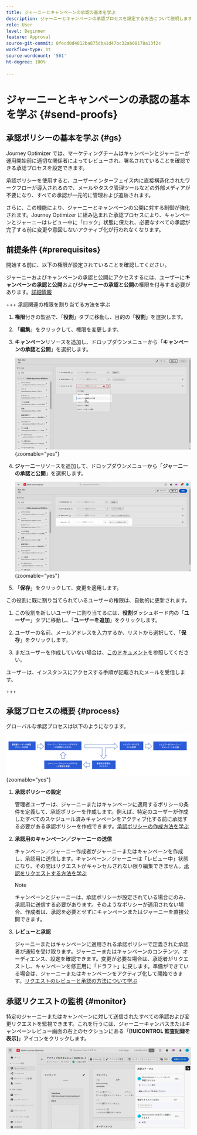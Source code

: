 ```yaml
---
title: ジャーニーとキャンペーンの承認の基本を学ぶ
description: ジャーニーとキャンペーンの承認プロセスを設定する方法について説明します。
role: User
level: Beginner
feature: Approval
source-git-commit: 8fecd0d4812ba875dba1d47bc32ab08178a13f2c
workflow-type: ht
source-wordcount: '561'
ht-degree: 100%

---
```



# ジャーニーとキャンペーンの承認の基本を学ぶ {#send-proofs}

## 承認ポリシーの基本を学ぶ {#gs}

Journey Optimizer では、マーケティングチームはキャンペーンとジャーニーが運用開始前に適切な関係者によってレビューされ、署名されていることを確認できる承認プロセスを設定できます。

承認ポリシーを使用すると、ユーザーインターフェイス内に直接構造化されたワークフローが導入されるので、メールやタスク管理ツールなどの外部メディアが不要になり、すべての承認が一元的に管理および追跡されます。

さらに、この機能により、ジャーニーとキャンペーンの公開に対する制御が強化されます。Journey Optimizer に組み込まれた承認プロセスにより、キャンペーンとジャーニーはレビュー中に「ロック」状態に保たれ、必要なすべての承認が完了する前に変更や意図しないアクティブ化が行われなくなります。

## 前提条件 {#prerequisites}

開始する前に、以下の権限が設定されていることを確認してください。

ジャーニーおよびキャンペーンの承認と公開にアクセスするには、ユーザーに&#x200B;**キャンペーンの承認と公開**&#x200B;および&#x200B;**ジャーニーの承認と公開**&#x200B;の権限を付与する必要があります。[詳細情報](../administration/permissions.md)

+++  承認関連の権限を割り当てる方法を学ぶ

1. **権限**&#x200B;付きの製品で、「**役割**」タブに移動し、目的の「**役割**」を選択します。

1. 「**編集**」をクリックして、権限を変更します。

1. **キャンペーン**&#x200B;リソースを追加し、ドロップダウンメニューから「**キャンペーンの承認と公開**」を選択します。

   ![](assets/permissions_approval.png){zoomable="yes"}

1. **ジャーニー**&#x200B;リソースを追加して、ドロップダウンメニューから「**ジャーニーの承認と公開**」を選択します。

   ![](assets/permissions_approval_2.png){zoomable="yes"}

1. 「**保存**」をクリックして、変更を適用します。

この役割に既に割り当てられているユーザーの権限は、自動的に更新されます。

1. この役割を新しいユーザーに割り当てるには、**役割**&#x200B;ダッシュボード内の「**ユーザー**」タブに移動し、「**ユーザーを追加**」をクリックします。

1. ユーザーの名前、メールアドレスを入力するか、リストから選択して、「**保存**」をクリックします。

1. まだユーザーを作成していない場合は、[このドキュメント](https://experienceleague.adobe.com/ja/docs/experience-platform/access-control/abac/permissions-ui/users)を参照してください。

ユーザーは、インスタンスにアクセスする手順が記載されたメールを受信します。

+++

## 承認プロセスの概要 {#process}

グローバルな承認プロセスは以下のようになります。

![](assets/approval-process.png){zoomable="yes"}

1. **承認ポリシーの設定**

   管理者ユーザーは、ジャーニーまたはキャンペーンに適用するポリシーの条件を定義して、承認ポリシーを作成します。例えば、特定のユーザーが作成したすべてのスケジュール済みキャンペーンをアクティブ化する前に承認する必要がある承認ポリシーを作成できます。[承認ポリシーの作成方法を学ぶ](approval-policies.md)

1. **承認用のキャンペーン／ジャーニーの送信**

   キャンペーン／ジャーニー作成者がジャーニーまたはキャンペーンを作成し、承認用に送信します。キャンペーン／ジャーニーは「レビュー中」状態になり、その間はリクエストがキャンセルされない限り編集できません。[承認をリクエストする方法を学ぶ](request-approval.md)

   >[!NOTE]
   >
   >キャンペーンとジャーニーは、承認ポリシーが設定されている場合にのみ、承認用に送信する必要があります。そのようなポリシーが適用されない場合、作成者は、承認を必要とせずにキャンペーンまたはジャーニーを直接公開できます。

1. **レビューと承認**

   ジャーニーまたはキャンペーンに適用される承認ポリシーで定義された承認者が通知を受け取ります。ジャーニーまたはキャンペーンのコンテンツ、オーディエンス、設定を確認できます。変更が必要な場合は、承認者がリクエストし、キャンペーンを修正用に「ドラフト」に戻します。準備ができている場合は、ジャーニーまたはキャンペーンをアクティブ化して開始できます。[リクエストのレビューと承認の方法について学ぶ](review-approve-request.md)

## 承認リクエストの監視 {#monitor}

特定のジャーニーまたはキャンペーンに対して送信されたすべての承認および変更リクエストを監視できます。これを行うには、ジャーニーキャンバスまたはキャンペーンレビュー画面の右上のセクションにある「**[!UICONTROL 監査記録を表示]**」アイコンをクリックします。

![](assets/monitor-requests.png)
